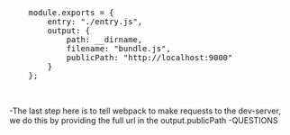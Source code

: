 <section>
    <pre>
    <span class="fragment">
    module.exports = {
        entry: "./entry.js",
        output: {
            path: __dirname,
            filename: "bundle.js",
            <span class="fragment zoom-in highlight-current-green">publicPath:</span> "http://localhost:9000"
        }
    };
    </span>
    </pre>
    <aside class="notes">
        -The last step here is to tell webpack to make requests to the dev-server, we do this by providing the full url
        in the output.publicPath
        -QUESTIONS
    </aside>
</section>



